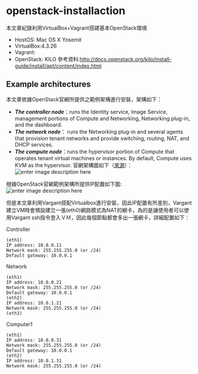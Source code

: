 # openstack-installaction
本文章紀錄利用VirtualBox+Vagrant搭建基本OpenStack環境

 - HostOS: Mac OS X Yosemit
 - VirtualBox:4.3.26
 - Vagrant:
 - OpenStack: KILO
參考資料:http://docs.openstack.org/kilo/install-guide/install/apt/content/index.html

**Example architectures**
----------
本文章依據OpenStack官網所提供之範例架構進行安裝，架構如下：

 - ***The controller node***：runs the Identity service, Image Service, management portions of Compute and Networking, Networking plug-in, and the dashboard.
 - ***The network node***： runs the Networking plug-in and several agents that provision tenant networks and provide switching, routing, NAT, and DHCP services. 
 - ***The compute node***：runs the hypervisor portion of Compute that operates tenant virtual machines or instances. By default, Compute uses KVM as the hypervisor. 
官網架構圖如下（[來源](http://docs.openstack.org/kilo/install-guide/install/apt/content/figures/1/a/common/figures/installguidearch-neutron-hw.png)）：
![enter image description here](http://docs.openstack.org/kilo/install-guide/install/apt/content/figures/1/a/common/figures/installguidearch-neutron-hw.png)

根據OpenStack官網範例架構所提供IP配置如下圖:
![enter image description here](http://docs.openstack.org/kilo/install-guide/install/apt/content/figures/1/a/common/figures/installguidearch-neutron-networks.png)

但是本文章利用Vargant搭配Virtualbox進行安裝，因此IP配置有所差別，Vargant建立VM時會預設建立一張(eth0)網路模式為NAT的網卡，為的是讓使用者可以使用Vargant ssh指令登入ＶＭ，因此每個節點都會多出一張網卡，詳細配置如下：

Controller

    (eth1)
    IP address: 10.0.0.11
    Network mask: 255.255.255.0 (or /24)
    Default gateway: 10.0.0.1
Network

    (eth1)
    IP address: 10.0.0.21
    Network mask: 255.255.255.0 (or /24)
    Default gateway: 10.0.0.1
    (eth2)
    IP address: 10.0.1.21
    Network mask: 255.255.255.0 (or /24)
    (eth3)
Computer1

    (eth1)
    IP address: 10.0.0.31
    Network mask: 255.255.255.0 (or /24)
    Default gateway: 10.0.0.1
    (eth2)
    IP address: 10.0.1.31
    Network mask: 255.255.255.0 (or /24)
    
